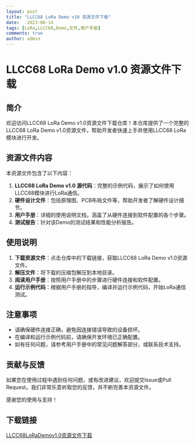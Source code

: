 ```yaml
---
layout: post
title: "LLCC68 LoRa Demo v10 资源文件下载"
date:   2023-06-14
tags: [LoRa,LLCC68,Demo,文件,用户手册]
comments: true
author: admin
---
```

# LLCC68 LoRa Demo v1.0 资源文件下载

## 简介

欢迎访问LLCC68 LoRa Demo v1.0资源文件下载仓库！本仓库提供了一个完整的LLCC68 LoRa Demo v1.0资源文件，帮助开发者快速上手并使用LLCC68 LoRa模块进行开发。

## 资源文件内容

本资源文件包含了以下内容：

1. **LLCC68 LoRa Demo v1.0 源代码**：完整的示例代码，展示了如何使用LLCC68模块进行LoRa通信。
2. **硬件设计文件**：包括原理图、PCB布局文件等，帮助开发者了解硬件设计细节。
3. **用户手册**：详细的使用说明文档，涵盖了从硬件连接到软件配置的各个步骤。
4. **测试报告**：针对该Demo的测试结果和性能分析报告。

## 使用说明

1. **下载资源文件**：点击仓库中的下载链接，获取LLCC68 LoRa Demo v1.0资源文件。
2. **解压文件**：将下载的压缩包解压到本地目录。
3. **阅读用户手册**：按照用户手册中的步骤进行硬件连接和软件配置。
4. **运行示例代码**：根据用户手册的指导，编译并运行示例代码，开始LoRa通信测试。

## 注意事项

- 请确保硬件连接正确，避免因连接错误导致的设备损坏。
- 在编译和运行示例代码前，请确保开发环境已正确配置。
- 如有任何问题，请参考用户手册中的常见问题解答部分，或联系技术支持。

## 贡献与反馈

如果您在使用过程中遇到任何问题，或有改进建议，欢迎提交Issue或Pull Request。我们非常乐意听取您的反馈，并不断完善本资源文件。

感谢您的使用与支持！

## 下载链接

[LLCC68LoRaDemov1.0资源文件下载](https://pan.quark.cn/s/c2490660d42f)